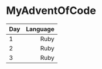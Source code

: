 # MyAdventOfCode

| Day           |     Language    |
| ------------- |  -------------: |
|      1        |       Ruby      |
|      2        |       Ruby      |
|      3        |       Ruby      |
